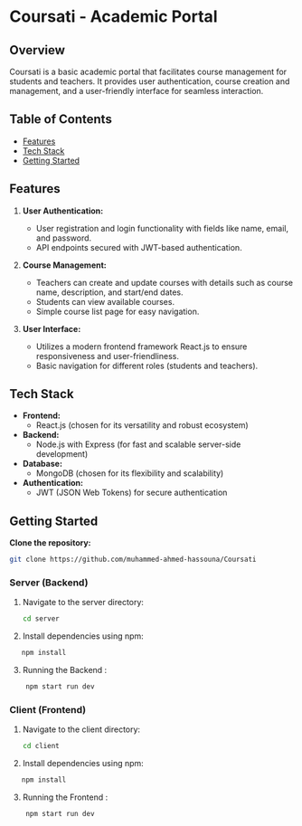 # Coursati - Academic Portal

## Overview

Coursati is a basic academic portal that facilitates course management for students and teachers. It provides user authentication, course creation and management, and a user-friendly interface for seamless interaction.

## Table of Contents

- [Features](#features)
- [Tech Stack](#tech-stack)
- [Getting Started](#getting-started)

## Features

1. **User Authentication:**

   - User registration and login functionality with fields like name, email, and password.
   - API endpoints secured with JWT-based authentication.

2. **Course Management:**

   - Teachers can create and update courses with details such as course name, description, and start/end dates.
   - Students can view available courses.
   - Simple course list page for easy navigation.

3. **User Interface:**
   - Utilizes a modern frontend framework React.js to ensure responsiveness and user-friendliness.
   - Basic navigation for different roles (students and teachers).

## Tech Stack

- **Frontend:**
  - React.js (chosen for its versatility and robust ecosystem)
- **Backend:**
  - Node.js with Express (for fast and scalable server-side development)
- **Database:**
  - MongoDB (chosen for its flexibility and scalability)
- **Authentication:**
  - JWT (JSON Web Tokens) for secure authentication

## Getting Started

**Clone the repository:**

```bash
git clone https://github.com/muhammed-ahmed-hassouna/Coursati

```

### Server (Backend)

1. Navigate to the server directory:
   ```bash
   cd server
   ```
2. Install dependencies using npm:

```bash
   npm install
```

3. Running the Backend :

```bash
    npm start run dev
```

### Client (Frontend)

1. Navigate to the client directory:
   ```bash
   cd client
   ```
2. Install dependencies using npm:

```bash
   npm install
```
3. Running the Frontend :

```bash
    npm start run dev
```
